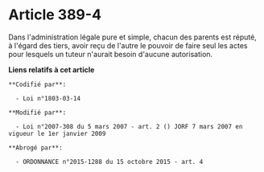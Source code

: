 # Article 389-4

Dans l'administration légale pure et simple, chacun des parents est réputé, à l'égard des tiers, avoir reçu de l'autre le
pouvoir de faire seul les actes pour lesquels un tuteur n'aurait besoin d'aucune autorisation.

**Liens relatifs à cet article**

	**Codifié par**:

	  - Loi n°1803-03-14

	**Modifié par**:

	  - Loi n°2007-308 du 5 mars 2007 - art. 2 () JORF 7 mars 2007 en vigueur le 1er janvier 2009

	**Abrogé par**:

	  - ORDONNANCE n°2015-1288 du 15 octobre 2015 - art. 4
